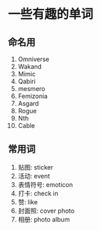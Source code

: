 # 一些有趣的单词 #

## 命名用 ##

1. Omniverse
2. Wakand
3. Mimic
4. Qabiri
5. mesmero
6. Femizonia
7. Asgard
8. Rogue
9. Nth
10. Cable

## 常用词 ##

1. 贴图: sticker
2. 活动: event
3. 表情符号: emoticon
4. 打卡: check in
5. 赞: like
6. 封面照: cover photo
7. 相册: photo album
